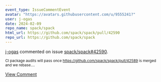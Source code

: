 ```yaml
---
event_type: IssueCommentEvent
avatar: "https://avatars.githubusercontent.com/u/9555241?"
user: j-ogas
date: 2024-02-09
repo_name: spack/spack
html_url: https://github.com/spack/spack/pull/42590
repo_url: https://github.com/spack/spack
---
```


<a href='https://github.com/j-ogas' target='_blank'>j-ogas</a> commented on issue <a href='https://github.com/spack/spack/pull/42590' target='_blank'>spack/spack#42590</a>.

<small>CI package audits will pass once https://github.com/spack/spack/pull/42589 is merged and we rebase....</small>

<a href='https://github.com/spack/spack/pull/42590' target='_blank'>View Comment</a>